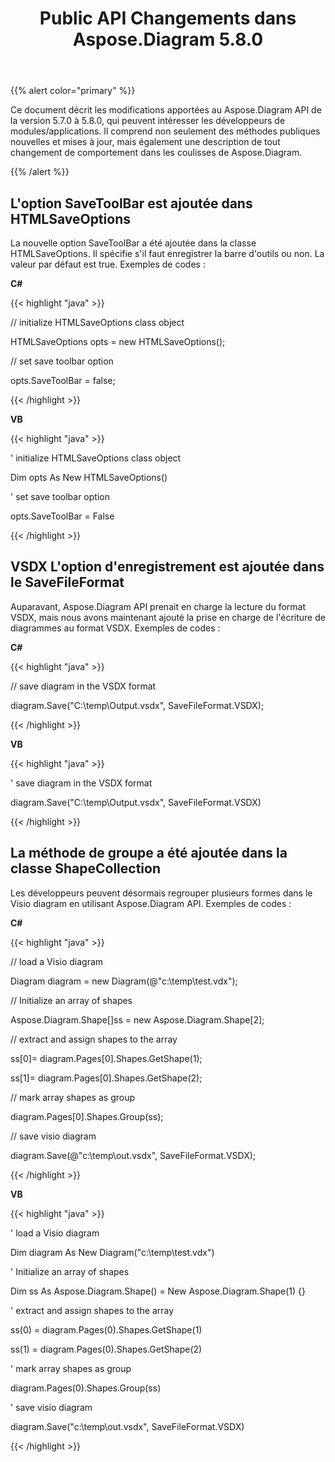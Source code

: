 ﻿---
title: Public API Changements dans Aspose.Diagram 5.8.0
type: docs
weight: 20
url: /fr/net/public-api-changes-in-aspose-diagram-5-8-0/
---
{{% alert color="primary" %}} 

Ce document décrit les modifications apportées au Aspose.Diagram API de la version 5.7.0 à 5.8.0, qui peuvent intéresser les développeurs de modules/applications. Il comprend non seulement des méthodes publiques nouvelles et mises à jour, mais également une description de tout changement de comportement dans les coulisses de Aspose.Diagram.

{{% /alert %}} 
## **L'option SaveToolBar est ajoutée dans HTMLSaveOptions**
La nouvelle option SaveToolBar a été ajoutée dans la classe HTMLSaveOptions. Il spécifie s'il faut enregistrer la barre d'outils ou non. La valeur par défaut est true. Exemples de codes :

**C#**

{{< highlight "java" >}}

 // initialize HTMLSaveOptions class object

HTMLSaveOptions opts = new HTMLSaveOptions();

// set save toolbar option

opts.SaveToolBar = false;

{{< /highlight >}}

**VB**

{{< highlight "java" >}}

 ' initialize HTMLSaveOptions class object

Dim opts As New HTMLSaveOptions()

' set save toolbar option

opts.SaveToolBar = False

{{< /highlight >}}
## **VSDX L'option d'enregistrement est ajoutée dans le SaveFileFormat**
Auparavant, Aspose.Diagram API prenait en charge la lecture du format VSDX, mais nous avons maintenant ajouté la prise en charge de l'écriture de diagrammes au format VSDX. Exemples de codes :

**C#**

{{< highlight "java" >}}

 // save diagram in the VSDX format

diagram.Save("C:\\temp\\Output.vsdx", SaveFileFormat.VSDX);

{{< /highlight >}}

**VB**

{{< highlight "java" >}}

 ' save diagram in the VSDX format

diagram.Save("C:\temp\Output.vsdx", SaveFileFormat.VSDX)

{{< /highlight >}}
## **La méthode de groupe a été ajoutée dans la classe ShapeCollection**
Les développeurs peuvent désormais regrouper plusieurs formes dans le Visio diagram en utilisant Aspose.Diagram API. Exemples de codes :

**C#**

{{< highlight "java" >}}

 // load a Visio diagram

Diagram diagram = new Diagram(@"c:\temp\test.vdx");

// Initialize an array of shapes

Aspose.Diagram.Shape[]ss = new Aspose.Diagram.Shape[2];

// extract and assign shapes to the array

ss[0]= diagram.Pages[0].Shapes.GetShape(1);

ss[1]= diagram.Pages[0].Shapes.GetShape(2);

// mark array shapes as group

diagram.Pages[0].Shapes.Group(ss);

// save visio diagram

diagram.Save(@"c:\temp\out.vsdx", SaveFileFormat.VSDX);

{{< /highlight >}}

**VB**

{{< highlight "java" >}}

 ' load a Visio diagram

Dim diagram As New Diagram("c:\temp\test.vdx")

' Initialize an array of shapes

Dim ss As Aspose.Diagram.Shape() = New Aspose.Diagram.Shape(1) {}

' extract and assign shapes to the array

ss(0) = diagram.Pages(0).Shapes.GetShape(1)

ss(1) = diagram.Pages(0).Shapes.GetShape(2)

' mark array shapes as group

diagram.Pages(0).Shapes.Group(ss)

' save visio diagram

diagram.Save("c:\temp\out.vsdx", SaveFileFormat.VSDX)

{{< /highlight >}}
